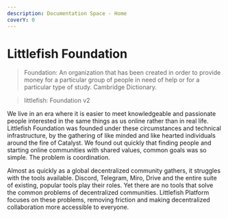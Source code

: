 ```yaml
---
description: Documentation Space - Home
coverY: 0
---
```


# Littlefish Foundation

> Foundation: An organization that has been created in order to provide money for a particular group of people in need of help or for a particular type of study. Cambridge Dictionary.

> littlefish: Foundation v2

We live in an era where it is easier to meet knowledgeable and passionate people interested in the same things as us online rather than in real life. Littlefish Foundation was founded under these circumstances and technical infrastructure, by the gathering of like minded and like hearted individuals around the fire of Catalyst. We found out quickly that finding people and starting online communities with shared values, common goals was so simple. The problem is coordination.

Almost as quickly as a global decentralized community gathers, it struggles with the tools available. Discord, Telegram, Miro, Drive and the entire suite of existing, popular tools play their roles. Yet there are no tools that solve the common problems of decentralized communities. Littlefish Platform focuses on these problems, removing friction and making decentralized collaboration more accessible to everyone.
